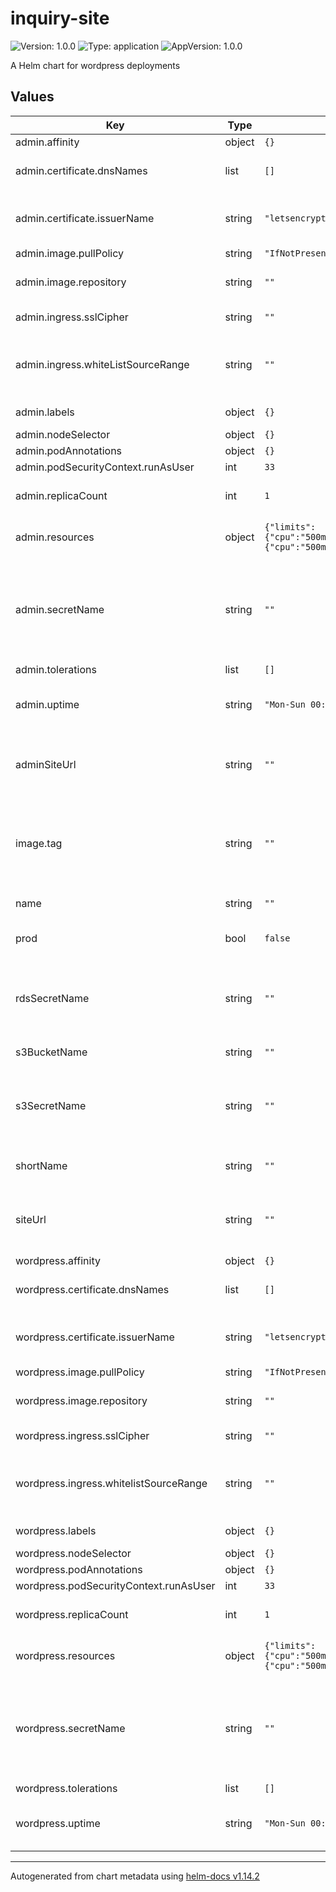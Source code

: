 # inquiry-site

![Version: 1.0.0](https://img.shields.io/badge/Version-1.0.0-informational?style=flat-square) ![Type: application](https://img.shields.io/badge/Type-application-informational?style=flat-square) ![AppVersion: 1.0.0](https://img.shields.io/badge/AppVersion-1.0.0-informational?style=flat-square)

A Helm chart for wordpress deployments

## Values

| Key | Type | Default | Description |
|-----|------|---------|-------------|
| admin.affinity | object | `{}` |  |
| admin.certificate.dnsNames | list | `[]` | DNS names for certificate |
| admin.certificate.issuerName | string | `"letsencrypt-prod"` | cert manager certificate issuer |
| admin.image.pullPolicy | string | `"IfNotPresent"` |  |
| admin.image.repository | string | `""` | repository for the image |
| admin.ingress.sslCipher | string | `""` | Allowed ssl ciphers |
| admin.ingress.whiteListSourceRange | string | `""` | whitelisted CIDRS for ingress (no whitelist if unset) |
| admin.labels | object | `{}` | deployment labels |
| admin.nodeSelector | object | `{}` |  |
| admin.podAnnotations | object | `{}` |  |
| admin.podSecurityContext.runAsUser | int | `33` |  |
| admin.replicaCount | int | `1` | replica count for deployment |
| admin.resources | object | `{"limits":{"cpu":"500m","memory":"2G"},"requests":{"cpu":"500m","memory":"2G"}}` | pod resource spec |
| admin.secretName | string | `""` | name of secret containing tls certificate and key for cert manager |
| admin.tolerations | list | `[]` |  |
| admin.uptime | string | `"Mon-Sun 00:00-24:00 Europe/London"` | uptime annotation for deployment |
| adminSiteUrl | string | `""` | URL for admin interface (Wordpress admin) |
| image.tag | string | `""` | image tag to use for all images (usually drone commit SHA) |
| name | string | `""` | name for the application |
| prod | bool | `false` | set `true` for production deployments |
| rdsSecretName | string | `""` | name of secret holding RDS creds in the kube namespace |
| s3BucketName | string | `""` | name of S3 bucket |
| s3SecretName | string | `""` | name of secret holding S3 creds in the kube namespace |
| shortName | string | `""` | short name for the application |
| siteUrl | string | `""` | URL for public section of site (main site) |
| wordpress.affinity | object | `{}` |  |
| wordpress.certificate.dnsNames | list | `[]` | DNS names for certificate |
| wordpress.certificate.issuerName | string | `"letsencrypt-prod"` | cert manager certificate issuer |
| wordpress.image.pullPolicy | string | `"IfNotPresent"` |  |
| wordpress.image.repository | string | `""` | repository for the image |
| wordpress.ingress.sslCipher | string | `""` | Allowed ssl ciphers |
| wordpress.ingress.whitelistSourceRange | string | `""` | whitelisted CIDRS for ingress (no whitelist if unset) |
| wordpress.labels | object | `{}` | deployment labels |
| wordpress.nodeSelector | object | `{}` |  |
| wordpress.podAnnotations | object | `{}` |  |
| wordpress.podSecurityContext.runAsUser | int | `33` |  |
| wordpress.replicaCount | int | `1` | replica count for deployment |
| wordpress.resources | object | `{"limits":{"cpu":"500m","memory":"2G"},"requests":{"cpu":"500m","memory":"2G"}}` | pod resource spec |
| wordpress.secretName | string | `""` | name of secret containing tls certificate and key for cert manager |
| wordpress.tolerations | list | `[]` |  |
| wordpress.uptime | string | `"Mon-Sun 00:00-24:00 Europe/London"` | uptime annotation for deployment |

----------------------------------------------
Autogenerated from chart metadata using [helm-docs v1.14.2](https://github.com/norwoodj/helm-docs/releases/v1.14.2)
